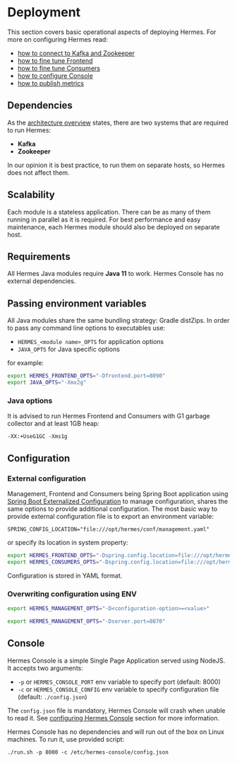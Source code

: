 # Deployment

This section covers basic operational aspects of deploying Hermes. For more on configuring Hermes read:

* [how to connect to Kafka and Zookeeper](../configuration/kafka-and-zookeeper.md)
* [how to fine tune Frontend](../configuration/frontend-tuning.md)
* [how to fine tune Consumers](../configuration/consumers-tuning.md)
* [how to configure Console](../configuration/console.md)
* [how to publish metrics](../configuration/metrics.md)

## Dependencies

As the [architecture overview](../overview/architecture.md) states, there are two systems that are required to run
Hermes:

* **Kafka**
* **Zookeeper**

In our opinion it is best practice, to run them on separate hosts, so Hermes does not affect them.

## Scalability

Each module is a stateless application. There can be as many of them running in parallel as it is required. For best
performance and easy maintenance, each Hermes module should also be deployed on separate host.

## Requirements

All Hermes Java modules require **Java 11** to work. Hermes Console has no external dependencies.

## Passing environment variables

All Java modules share the same bundling strategy: Gradle distZips. In order to pass any command line options to
executables use:

* `HERMES_<module name>_OPTS` for application options
* `JAVA_OPTS` for Java specific options

for example:

```bash
export HERMES_FRONTEND_OPTS="-Dfrontend.port=8090"
export JAVA_OPTS="-Xmx2g"
```

### Java options

It is advised to run Hermes Frontend and Consumers with G1 garbage collector and at least 1GB heap:

```
-XX:+UseG1GC -Xms1g
```

## Configuration

### External configuration

Management, Frontend and Consumers being Spring Boot application using [Spring Boot Externalized Configuration](https://docs.spring.io/spring-boot/docs/current/reference/html/features.html#features.external-config) 
to manage configuration, shares the same options to provide additional configuration. The most basic way
to provide external configuration file is to export an environment variable:

```
SPRING_CONFIG_LOCATION="file:///opt/hermes/conf/management.yaml"
```
or specify its location in system property:
```bash
export HERMES_FRONTEND_OPTS="-Dspring.config.location=file:///opt/hermes/conf/frontend.yaml"
export HERMES_CONSUMERS_OPTS="-Dspring.config.location=file:///opt/hermes/conf/consumers.yaml"
```

Configuration is stored in YAML format.

### Overwriting configuration using ENV

```bash
export HERMES_MANAGEMENT_OPTS="-D<configuration-option>=<value>"
```

```bash
export HERMES_MANAGEMENT_OPTS="-Dserver.port=8070"
```

## Console

Hermes Console is a simple Single Page Application served using NodeJS. It accepts two arguments:

* `-p` or `HERMES_CONSOLE_PORT` env variable to specify port (default: 8000)
* `-c` or `HERMES_CONSOLE_CONFIG` env variable to specify configuration file (default: `./config.json`)

The `config.json` file is mandatory, Hermes Console will crash when unable to read it. See
[configuring Hermes Console](../configuration/console.md) section for more information.

Hermes Console has no dependencies and will run out of the box on Linux machines. To run it, use provided script:

```
./run.sh -p 8000 -c /etc/hermes-console/config.json
```
